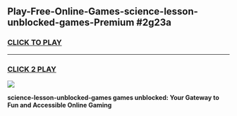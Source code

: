
## Play-Free-Online-Games-science-lesson-unblocked-games-Premium #2g23a
<h3>
<a href="https://premium.freeplayer.one?title=science-lesson-unblocked-games&ref=8M">CLICK TO PLAY</a></h3>
<hr>

<h3>
<a href="https://premium.freeplayer.one?title=science-lesson-unblocked-games&ref=8M">CLICK 2 PLAY</a>
  
</h3>

<a href="https://premium.freeplayer.one?title=science-lesson-unblocked-games&ref=8M"><img src="https://clearcache.store/games.png"></a>


**science-lesson-unblocked-games games unblocked: Your Gateway to Fun and Accessible Online Gaming**
